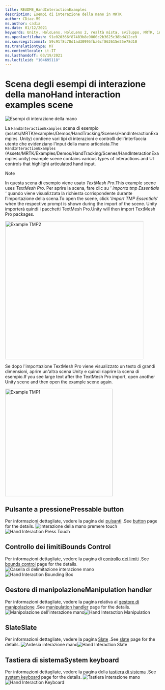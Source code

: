 ```yaml
---
title: README_HandInteractionExamples
description: Esempi di interazione della mano in MRTK
author: CDiaz-MS
ms.author: cadia
ms.date: 01/12/2021
keywords: Unity, HoloLens, HoloLens 2, realtà mista, sviluppo, MRTK, interazioni Hand, controllo dei limiti, pulsanti stampabili,
ms.openlocfilehash: 91e020366f87483b8e9060c2b3625c38bd412ce9
ms.sourcegitcommit: 59c91f8c70d1ad30995fba6cf862615e25e78d10
ms.translationtype: MT
ms.contentlocale: it-IT
ms.lasthandoff: 03/19/2021
ms.locfileid: "104695118"
---
```

# <a name="hand-interaction-examples-scene"></a><span data-ttu-id="35ddd-104">Scena degli esempi di interazione della mano</span><span class="sxs-lookup"><span data-stu-id="35ddd-104">Hand interaction examples scene</span></span>

![Esempi di interazione della mano](Images/MRTK_Examples.png)

<span data-ttu-id="35ddd-106">La `HandInteractionExamples` scena di esempio (assets/MRTK/examples/Demos/HandTracking/Scenes/HandInteractionExamples. Unity) contiene vari tipi di interazioni e controlli dell'interfaccia utente che evidenziano l'input della mano articolata.</span><span class="sxs-lookup"><span data-stu-id="35ddd-106">The `HandInteractionExamples` (Assets/MRTK/Examples/Demos/HandTracking/Scenes/HandInteractionExamples.unity) example scene contains various types of interactions and UI controls that highlight articulated hand input.</span></span>

> [!NOTE]
> <span data-ttu-id="35ddd-107">In questa scena di esempio viene usato *TextMesh Pro*.</span><span class="sxs-lookup"><span data-stu-id="35ddd-107">This example scene uses *TextMesh Pro*.</span></span> <span data-ttu-id="35ddd-108">Per aprire la scena, fare clic su *' importa tmp Essentials '* quando viene visualizzata la richiesta corrispondente durante l'importazione della scena.</span><span class="sxs-lookup"><span data-stu-id="35ddd-108">To open the scene, click *'Import TMP Essentials'* when the respective prompt is shown during the import of the scene.</span></span> <span data-ttu-id="35ddd-109">Unity importerà quindi i pacchetti TextMesh Pro.</span><span class="sxs-lookup"><span data-stu-id="35ddd-109">Unity will then import TextMesh Pro packages.</span></span>

<img src="Images/HandInteractionExamples/MRTK_Examples_TMP2.png" width="450" alt="Example TMP2">

<span data-ttu-id="35ddd-110">Se dopo l'importazione TextMesh Pro viene visualizzato un testo di grandi dimensioni, aprire un'altra scena Unity e quindi riaprire la scena di esempio.</span><span class="sxs-lookup"><span data-stu-id="35ddd-110">If you see large text after the TextMesh Pro import, open another Unity scene and then open the example scene again.</span></span>

<img src="Images/HandInteractionExamples/MRTK_Examples_TMP1.png" width="350" alt="Example TMP1">

## <a name="pressable-button"></a><span data-ttu-id="35ddd-111">Pulsante a pressione</span><span class="sxs-lookup"><span data-stu-id="35ddd-111">Pressable button</span></span>

<span data-ttu-id="35ddd-112">Per informazioni dettagliate, vedere la pagina dei [pulsanti](README_Button.md) .</span><span class="sxs-lookup"><span data-stu-id="35ddd-112">See [button](README_Button.md) page for the details.</span></span>
<span data-ttu-id="35ddd-113">![Interazione della mano premere touch](Images/HandInteractionExamples/MRTK_Examples_PressTouch.png)</span><span class="sxs-lookup"><span data-stu-id="35ddd-113">![Hand Interaction Press Touch](Images/HandInteractionExamples/MRTK_Examples_PressTouch.png)</span></span>

## <a name="bounds-control"></a><span data-ttu-id="35ddd-114">Controllo dei limiti</span><span class="sxs-lookup"><span data-stu-id="35ddd-114">Bounds Control</span></span>

<span data-ttu-id="35ddd-115">Per informazioni dettagliate, vedere la pagina di [controllo dei limiti](README_BoundsControl.md) .</span><span class="sxs-lookup"><span data-stu-id="35ddd-115">See [bounds control](README_BoundsControl.md) page for the details.</span></span>
<span data-ttu-id="35ddd-116">![Casella di delimitazione interazione mano](Images/HandInteractionExamples/MRTK_Examples_BoundingBox.png)</span><span class="sxs-lookup"><span data-stu-id="35ddd-116">![Hand Interaction Bounding Box](Images/HandInteractionExamples/MRTK_Examples_BoundingBox.png)</span></span>

## <a name="manipulation-handler"></a><span data-ttu-id="35ddd-117">Gestore di manipolazione</span><span class="sxs-lookup"><span data-stu-id="35ddd-117">Manipulation handler</span></span>

<span data-ttu-id="35ddd-118">Per informazioni dettagliate, vedere la pagina relativa al [gestore di manipolazione](README_ManipulationHandler.md) .</span><span class="sxs-lookup"><span data-stu-id="35ddd-118">See [manipulation handler](README_ManipulationHandler.md) page for the details.</span></span>
<span data-ttu-id="35ddd-119">![Manipolazione dell'interazione mano](Images/HandInteractionExamples/MRTK_Examples_Manipulation.png)</span><span class="sxs-lookup"><span data-stu-id="35ddd-119">![Hand Interaction Manipulation](Images/HandInteractionExamples/MRTK_Examples_Manipulation.png)</span></span>

## <a name="slate"></a><span data-ttu-id="35ddd-120">Slate</span><span class="sxs-lookup"><span data-stu-id="35ddd-120">Slate</span></span>

<span data-ttu-id="35ddd-121">Per informazioni dettagliate, vedere la pagina [Slate](README_Slate.md) .</span><span class="sxs-lookup"><span data-stu-id="35ddd-121">See [slate](README_Slate.md) page for the details.</span></span>
<span data-ttu-id="35ddd-122">![Ardesia interazione mano](Images/HandInteractionExamples/MRTK_Examples_Slate.png)</span><span class="sxs-lookup"><span data-stu-id="35ddd-122">![Hand Interaction Slate](Images/HandInteractionExamples/MRTK_Examples_Slate.png)</span></span>

## <a name="system-keyboard"></a><span data-ttu-id="35ddd-123">Tastiera di sistema</span><span class="sxs-lookup"><span data-stu-id="35ddd-123">System keyboard</span></span>

<span data-ttu-id="35ddd-124">Per informazioni dettagliate, vedere la pagina della [tastiera di sistema](README_SystemKeyboard.md) .</span><span class="sxs-lookup"><span data-stu-id="35ddd-124">See [system keyboard](README_SystemKeyboard.md) page for the details.</span></span>
<span data-ttu-id="35ddd-125">![Tastiera interazione mano](Images/HandInteractionExamples/MRTK_Examples_Keyboard.png)</span><span class="sxs-lookup"><span data-stu-id="35ddd-125">![Hand Interaction Keyboard](Images/HandInteractionExamples/MRTK_Examples_Keyboard.png)</span></span>
